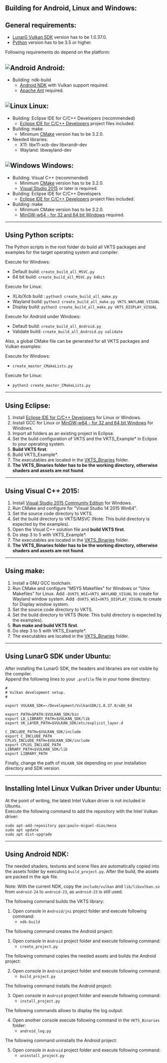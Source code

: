 Building for Android, Linux and Windows:
----------------------------------------

General requirements:
---------------------
  
- [LunarG Vulkan SDK](http://vulkan.lunarg.com) version has to be 1.0.37.0.
- [Python](https://www.python.org/) version has to be 3.5 or higher.  


Following requirements do depend on the platform:

![Android](images/android_logo.png) Android:
---

- Building: ndk-build  
    - [Android NDK](http://developer.android.com/ndk/index.html) with Vulkan support required.  
    - [Apache Ant](https://ant.apache.org/) required.  
      

![Linux](images/linux_logo.png) Linux:
---

- Building: Eclipse IDE for C/C++ Developers (recommended)  
    - [Eclipse IDE for C/C++ Developers](https://www.eclipse.org/downloads/) project files included.   
- Building: make  
    - Minimum [CMake](https://cmake.org/) version has to be 3.2.0.  
- Needed libraries:
    - X11: libx11-xcb-dev libxrandr-dev
    - Wayland: libwayland-dev


![Windows](images/windows_logo.png) Windows:
---

- Building: Visual C++ (recommended)  
    - Minimum [CMake](https://cmake.org/) version has to be 3.2.0.  
    - [Visual Studio 2015](https://www.visualstudio.com/en-us/downloads/visual-studio-2015-downloads-vs.aspx) or later is required.  
- Building: Eclipse IDE for C/C++ Developers  
    - [Eclipse IDE for C/C++ Developers](https://www.eclipse.org/downloads/) project files included.  
- Building: make  
    - Minimum CMake version has to be 3.2.0.  
    - [MinGW-w64 - for 32 and 64 bit Windows](https://sourceforge.net/projects/mingw-w64/) required.  


---

Using Python scripts:
---------------------

The Python scripts in the root folder do build all VKTS packages and examples for the target operating system and compiler.

Execute for Windows:
- Default build: `create_build_all_MSVC.py`  
- 64 bit build: `create_build_all_MSVC.py 64bit`  

Execute for Linux:
- XLib/Xcb build : `python3 create_build_all_make.py`  
- Wayland build: `python3 create_build_all_make.py VKTS_WAYLAND_VISUAL`  
- Display build: `python3 create_build_all_make.py VKTS_DISPLAY_VISUAL`  

Execute for Android under Windows:
- Default build: `create_build_all_Android.py`  
- Validate build: `create_build_all_Android.py validate`  
  
  
Also, a global CMake file can be generated for all VKTS packages and Vulkan examples:

Execute for Windows:
- `create_master_CMakeLists.py`

Execute for Linux:
- `python3 create_master_CMakeLists.py`


---

Using Eclipse:
--------------

1. Install [Eclipse IDE for C/C++ Developers](https://www.eclipse.org/downloads/) for Linux or Windows.
2. Install GCC for Linux or [MinGW-w64 - for 32 and 64 bit Windows](https://sourceforge.net/projects/mingw-w64/) for Windows.
3. Import all folders as an existing project in Eclipse. 
4. Set the build configuration of VKTS and the VKTS_Example* in Eclipse to your operating system.
5. __Build VKTS first__.
6. Build VKTS_Example*.
7. The executables are located in the [VKTS_Binaries](VKTS_Binaries/README.md) folder.
8. __The VKTS_Binaries folder has to be the working directory, otherwise shaders and assets are not found__.


---

Using Visual C++ 2015:
----------------------

1. Install [Visual Studio 2015 Community Edition](https://www.visualstudio.com/de/downloads/) for Windows.
2. Run CMake and configure for "Visual Studio 14 2015 Win64".
3. Set the source code directory to VKTS.
4. Set the build directory to VKTS/MSVC (Note: This build directory is expected by the examples).
5. Open the Visual C++ solution file and __build VKTS first__.
6. Do step 3 to 5 with VKTS_Example*.
7. The executables are located in the [VKTS_Binaries](VKTS_Binaries/README.md) folder.
8. __The VKTS_Binaries folder has to be the working directory, otherwise shaders and assets are not found__.


---

Using make:
-----------

1. Install a GNU GCC toolchain.
2. Run CMake and configure "MSYS Makefiles" for Windows or "Unix Makefiles" for Linux.
   Add `-DVKTS_WSI=VKTS_WAYLAND_VISUAL` to create for Wayland window system.
   Add `-DVKTS_WSI=VKTS_DISPLAY_VISUAL` to create for Display window system.
3. Set the source code directory to VKTS.
4. Set the build directory to VKTS (Note: This build directory is expected by the examples). 
5. __Run make and build VKTS first__.
6. Do step 3 to 5 with VKTS_Example*.
7. The executables are located in the [VKTS_Binaries](VKTS_Binaries/README.md) folder.


---

Using LunarG SDK under Ubuntu:
------------------------------

After installing the LunarG SDK, the headers and libraries are not visible by the compiler.  
Append the following lines to your `.profile` file in your home directory: 

`#`  
`# Vulkan development setup.`  
`#`  
  
`export VULKAN_SDK=~/Development/VulkanSDK/1.0.37.0/x86_64`  
  
`export PATH=$PATH:$VULKAN_SDK/bin`  
`export LD_LIBRARY_PATH=$VULKAN_SDK/lib`  
`export VK_LAYER_PATH=$VULKAN_SDK/etc/explicit_layer.d`  
  
`C_INCLUDE_PATH=$VULKAN_SDK/include`   
`export C_INCLUDE_PATH`  
`CPLUS_INCLUDE_PATH=$VULKAN_SDK/include`   
`export CPLUS_INCLUDE_PATH`  
`LIBRARY_PATH=$VULKAN_SDK/lib`  
`export LIBRARY_PATH`  

Finally, change the path of `VULKAN_SDK` depending on your installation directory and SDK version.


---

Installing Intel Linux Vulkan Driver under Ubuntu:
--------------------------------------------------

At the point of writing, the latest Intel Vulkan driver is not included in Ubuntu.    
Execute the following command to add the repository with the Intel Vulkan driver:  
  
`sudo apt-add-repository ppa:paulo-miguel-dias/mesa`  
`sudo apt update`  
`sudo apt dist-upgrade`


---

Using Android NDK:
------------------

The needed shaders, textures and scene files are automatically copied into the assets folder by
executing `build_project.py`. After the build, the assets are packed in the apk file. 

Note:
With the current NDK, copy the `include/vulkan` and `lib/libvulkan.so` from `android-24` to `android-23`,
as `android-23` is still used.

The following command builds the VKTS library:

1. Open console in `Android/jni` project folder and execute following command:  
    - `ndk-build`


The following command creates the Android project:

1. Open console in `Android` project folder and execute following command:  
    - `create_project.py`

The following command copies the needed assets and builds the Android project:

2. Open console in `Android` project folder and execute following command:  
    - `build_project.py`

The following command installs the Android project:

3. Open console in `Android` project folder and execute following command:  
    - `install_project.py`

The following commands allows to display the log output:

4. Open another console execute following command in the `VKTS_Binaries` folder:  
    - `android_log.py` 

The following command uninstalls the Android project:

5. Open console in `Android` project folder and execute following command:  
    - `uninstall_project.py`
